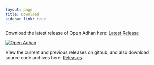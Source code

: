 ```yaml
---
layout: page
title: Download
sidebar_link: true
---
```


Download the latest release of Open Adhan here: [Latest Release](https://github.com/HICalSoft/OpenAdhan/releases/latest/download/OpenAdhanInstaller.exe)

[![Open Adhan](/img/kaaba_icon_96x96.png)](https://github.com/HICalSoft/OpenAdhan/releases/latest/download/OpenAdhanInstaller.exe)

View the current and previous releases on github, and also download source code archives here: [Releases](https://github.com/HICalSoft/OpenAdhan/releases)
